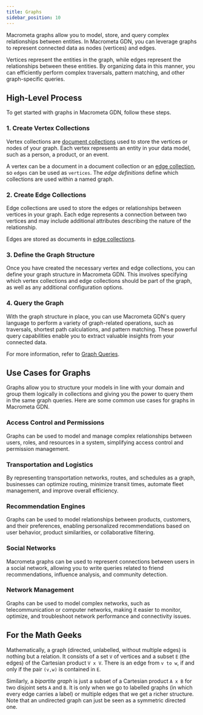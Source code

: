```yaml
---
title: Graphs
sidebar_position: 10
---
```


Macrometa graphs allow you to model, store, and query complex relationships between entities. In Macrometa GDN, you can leverage graphs to represent connected data as nodes (vertices) and edges.

Vertices represent the entities in the graph, while edges represent the relationships between these entities. By organizing data in this manner, you can efficiently perform complex traversals, pattern matching, and other graph-specific queries.

## High-Level Process

To get started with graphs in Macrometa GDN, follow these steps.

### 1. Create Vertex Collections

Vertex collections are [document collections](../collections/documents/) used to store the vertices or nodes of your graph. Each vertex represents an entity in your data model, such as a person, a product, or an event.

A vertex can be a document in a document collection or an [edge collection](../collections/graph-edge/), so `edges` can be used as `vertices`. The _edge definitions_ define which collections are used within a named graph.

### 2. Create Edge Collections

Edge collections are used to store the edges or relationships between vertices in your graph. Each edge represents a connection between two vertices and may include additional attributes describing the nature of the relationship.

Edges are stored as documents in [edge collections](../collections/graph-edge/create-graph-edge.md).

### 3. Define the Graph Structure

Once you have created the necessary vertex and edge collections, you can define your graph structure in Macrometa GDN. This involves specifying which vertex collections and edge collections should be part of the graph, as well as any additional configuration options.

### 4. Query the Graph

With the graph structure in place, you can use Macrometa GDN's query language to perform a variety of graph-related operations, such as traversals, shortest path calculations, and pattern matching. These powerful query capabilities enable you to extract valuable insights from your connected data.

For more information, refer to [Graph Queries](graph-queries/).

## Use Cases for Graphs

Graphs allow you to structure your models in line with your domain and group them logically in collections and giving you the power to query them in the same graph queries. Here are some common use cases for graphs in Macrometa GDN.

### Access Control and Permissions

Graphs can be used to model and manage complex relationships between users, roles, and resources in a system, simplifying access control and permission management.

### Transportation and Logistics

By representing transportation networks, routes, and schedules as a graph, businesses can optimize routing, minimize transit times, automate fleet management, and improve overall efficiency.

### Recommendation Engines

Graphs can be used to model relationships between products, customers, and their preferences, enabling personalized recommendations based on user behavior, product similarities, or collaborative filtering.

### Social Networks

Macrometa graphs can be used to represent connections between users in a social network, allowing you to write queries related to friend recommendations, influence analysis, and community detection.

### Network Management

Graphs can be used to model complex networks, such as telecommunication or computer networks, making it easier to monitor, optimize, and troubleshoot network performance and connectivity issues.

## For the Math Geeks

Mathematically, a graph (directed, unlabelled, without multiple edges) is nothing but a relation. It consists of a set `V` of vertices and a subset `E` (the edges) of the Cartesian product `V x V`. There is an edge from `v to w`, if and only if the pair `(v,w)` is contained in `E`.

Similarly, a _bipartite graph_ is just a subset of a Cartesian product `A x B` for two disjoint sets `A` and `B`. It is only when we go to labelled graphs (in which every edge carries a label) or multiple edges that we get a richer structure. Note that an undirected graph can just be seen as a symmetric directed one.
